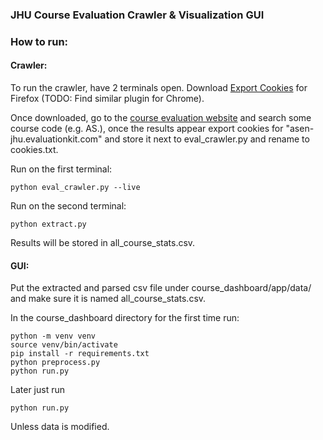 ### JHU Course Evaluation Crawler & Visualization GUI

### How to run:

#### Crawler:

To run the crawler, have 2 terminals open. Download [Export Cookies](https://addons.mozilla.org/en-US/firefox/addon/export-cookies-txt/) for Firefox (TODO: Find similar plugin for Chrome). 

Once downloaded, go to the [course evaluation website](https://asen-jhu.evaluationkit.com/Report/Public) and search some course code (e.g. AS.), once the results appear export cookies for "asen-jhu.evaluationkit.com" and store it next to eval_crawler.py and rename to cookies.txt.

Run on the first terminal:

```
python eval_crawler.py --live
```

Run on the second terminal:

```
python extract.py
```

Results will be stored in all_course_stats.csv.

#### GUI:

Put the extracted and parsed csv file under course_dashboard/app/data/ and make sure it is named all_course_stats.csv.

In the course_dashboard directory for the first time run:

```
python -m venv venv
source venv/bin/activate
pip install -r requirements.txt
python preprocess.py
python run.py
```

Later just run

```
python run.py
```

Unless data is modified.